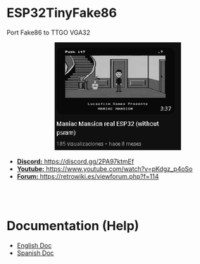 # ESP32TinyFake86
Port Fake86 to TTGO VGA32

<center><img src='https://raw.githubusercontent.com/rpsubc8/ESP32TinyFake86/main/preview/previewManiacMansion.gif'></center>
<ul>
 <li><a href='https://discord.gg/2PA97ktmEf'><b>Discord:</b> https://discord.gg/2PA97ktmEf</a></li>
 <li><a href='https://www.youtube.com/watch?v=pKdgz_p4oSo'><b>Youtube:</b> https://www.youtube.com/watch?v=pKdgz_p4oSo</a></li>
 <li><a href='https://retrowiki.es/viewforum.php?f=114'><b>Forum: </b>https://retrowiki.es/viewforum.php?f=114</a></li>
</ul>

<br><br>
<h1>Documentation (Help)</h1>
<ul>
 <li><a href='readmeEnglish.md'>English Doc</a></li>
 <li><a href='readmeSpanish.md'>Spanish Doc</a></li>
</ul>
